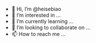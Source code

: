 - 👋 Hi, I’m @heisebiao
- 👀 I’m interested in ...
- 🌱 I’m currently learning ...
- 💞️ I’m looking to collaborate on ...
- 📫 How to reach me ...

<!---
heisebiao/heisebiao is a ✨ special ✨ repository because its `README.md` (this file) appears on your GitHub profile.
You can click the Preview link to take a look at your changes.
--->
